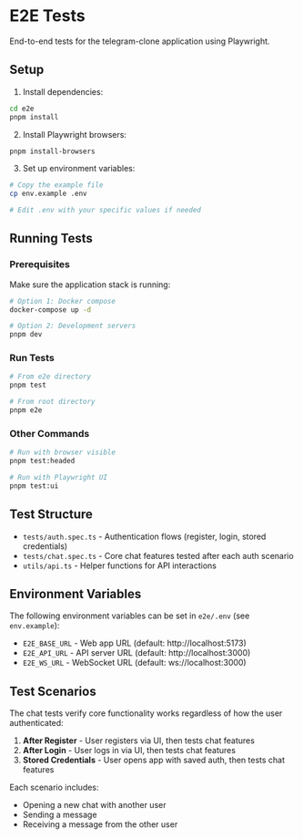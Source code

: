 # E2E Tests

End-to-end tests for the telegram-clone application using Playwright.

## Setup

1. Install dependencies:

```bash
cd e2e
pnpm install
```

2. Install Playwright browsers:

```bash
pnpm install-browsers
```

3. Set up environment variables:

```bash
# Copy the example file
cp env.example .env

# Edit .env with your specific values if needed
```

## Running Tests

### Prerequisites

Make sure the application stack is running:

```bash
# Option 1: Docker compose
docker-compose up -d

# Option 2: Development servers
pnpm dev
```

### Run Tests

```bash
# From e2e directory
pnpm test

# From root directory
pnpm e2e
```

### Other Commands

```bash
# Run with browser visible
pnpm test:headed

# Run with Playwright UI
pnpm test:ui
```

## Test Structure

- `tests/auth.spec.ts` - Authentication flows (register, login, stored credentials)
- `tests/chat.spec.ts` - Core chat features tested after each auth scenario
- `utils/api.ts` - Helper functions for API interactions

## Environment Variables

The following environment variables can be set in `e2e/.env` (see `env.example`):

- `E2E_BASE_URL` - Web app URL (default: http://localhost:5173)
- `E2E_API_URL` - API server URL (default: http://localhost:3000)
- `E2E_WS_URL` - WebSocket URL (default: ws://localhost:3000)

## Test Scenarios

The chat tests verify core functionality works regardless of how the user authenticated:

1. **After Register** - User registers via UI, then tests chat features
2. **After Login** - User logs in via UI, then tests chat features
3. **Stored Credentials** - User opens app with saved auth, then tests chat features

Each scenario includes:

- Opening a new chat with another user
- Sending a message
- Receiving a message from the other user
